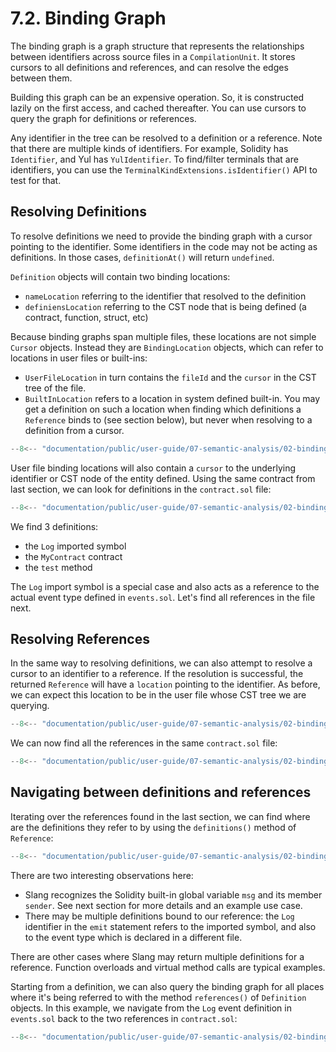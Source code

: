 # 7.2. Binding Graph

The binding graph is a graph structure that represents the relationships between identifiers across source files in a `CompilationUnit`.
It stores cursors to all definitions and references, and can resolve the edges between them.

Building this graph can be an expensive operation. So, it is constructed lazily on the first access, and cached thereafter.
You can use cursors to query the graph for definitions or references.

Any identifier in the tree can be resolved to a definition or a reference. Note that there are multiple kinds of identifiers.
For example, Solidity has `Identifier`, and Yul has `YulIdentifier`. To find/filter terminals that are identifiers,
you can use the `TerminalKindExtensions.isIdentifier()` API to test for that.

## Resolving Definitions

To resolve definitions we need to provide the binding graph with a cursor pointing to the identifier. Some identifiers in the code may not be acting as definitions. In those cases, `definitionAt()` will return `undefined`.

`Definition` objects will contain two binding locations:

- `nameLocation` referring to the identifier that resolved to the definition
- `definiensLocation` referring to the CST node that is being defined (a contract, function, struct, etc)

Because binding graphs span multiple files, these locations are not simple `Cursor` objects. Instead they are `BindingLocation` objects, which can refer to locations in user files or built-ins:

- `UserFileLocation` in turn contains the `fileId` and the `cursor` in the CST tree of the file.
- `BuiltInLocation` refers to a location in system defined built-in. You may get a definition on such a location when finding which definitions a `Reference` binds to (see section below), but never when resolving to a definition from a cursor.

```ts title="find-definitions.mts"
--8<-- "documentation/public/user-guide/07-semantic-analysis/02-binding-graph/examples/find-definitions.mts"
```

User file binding locations will also contain a `cursor` to the underlying identifier or CST node of the entity defined. Using the same contract from last section, we can look for definitions in the `contract.sol` file:

```ts title="resolving-definitions.mts"
--8<-- "documentation/public/user-guide/07-semantic-analysis/02-binding-graph/examples/01-resolving-definitions.test.mts"
```

We find 3 definitions:

- the `Log` imported symbol
- the `MyContract` contract
- the `test` method

The `Log` import symbol is a special case and also acts as a reference to the actual event type defined in `events.sol`. Let's find all references in the file next.

## Resolving References

In the same way to resolving definitions, we can also attempt to resolve a cursor to an identifier to a reference. If the resolution is successful, the returned `Reference` will have a `location` pointing to the identifier. As before, we can expect this location to be in the user file whose CST tree we are querying.

```ts title="find-references.mts"
--8<-- "documentation/public/user-guide/07-semantic-analysis/02-binding-graph/examples/find-references.mts"
```

We can now find all the references in the same `contract.sol` file:

```ts title="resolving-references.mts"
--8<-- "documentation/public/user-guide/07-semantic-analysis/02-binding-graph/examples/02-resolving-references.test.mts"
```

## Navigating between definitions and references

Iterating over the references found in the last section, we can find where are the definitions they refer to by using the `definitions()` method of `Reference`:

```ts title="references-to-definitions.mts"
--8<-- "documentation/public/user-guide/07-semantic-analysis/02-binding-graph/examples/03-references-to-definitions.test.mts"
```

There are two interesting observations here:

- Slang recognizes the Solidity built-in global variable `msg` and its member `sender`. See next section for more details and an example use case.
- There may be multiple definitions bound to our reference: the `Log` identifier in the `emit` statement refers to the imported symbol, and also to the event type which is declared in a different file.

There are other cases where Slang may return multiple definitions for a reference. Function overloads and virtual method calls are typical examples.

Starting from a definition, we can also query the binding graph for all places where it's being referred to with the method `references()` of `Definition` objects. In this example, we navigate from the `Log` event definition in `events.sol` back to the two references in `contract.sol`:

```ts title="definitions-to-references.mts"
--8<-- "documentation/public/user-guide/07-semantic-analysis/02-binding-graph/examples/04-definitions-to-references.test.mts"
```
